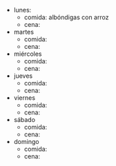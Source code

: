 ﻿- lunes: 
  - comida: albóndigas con arroz
  - cena:
- martes
  - comida:
  - cena:
- miércoles
  - comida:
  - cena:
- jueves
  - comida:
  - cena:
- viernes
  - comida:
  - cena:
- sábado
  - comida:
  - cena:
- domingo
  - comida:
  - cena:
